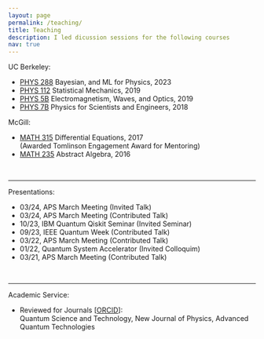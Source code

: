 ```yaml
---
layout: page
permalink: /teaching/
title: Teaching
description: I led dicussion sessions for the following courses
nav: true
---
```


<!-- For now, this page is assumed to be a static description of your courses. You can convert it to a collection similar to `_projects/` so that you can have a dedicated page for each course.

Organize your courses by years, topics, or universities, however you like! -->

UC Berkeley: <br>
- <a href="https://classes.berkeley.edu/content/2023-fall-physics-288-001-lec-001">PHYS 288</a> Bayesian, and ML for Physics, 2023<br>
- <a href="https://classes.berkeley.edu/content/2019-fall-physics-112-001-lec-001">PHYS 112</a> Statistical Mechanics, 2019<br>
- <a href="https://classes.berkeley.edu/content/2019-spring-physics-5b-001-lec-001">PHYS 5B</a> Electromagnetism, Waves, and Optics, 2019<br>
- <a href="https://classes.berkeley.edu/content/2018-fall-physics-7b-001-lec-001">PHYS 7B</a> Physics for Scientists and Engineers, 2018<br>

McGill: <br>
- <a href="https://www.mcgill.ca/study/2016-2017/courses/math-315">MATH 315</a> Differential Equations, 2017<br>
(Awarded Tomlinson Engagement Award for Mentoring)<br>
- <a href="https://www.mcgill.ca/study/2016-2017/courses/math-235">MATH 235</a> Abstract Algebra, 2016<br> 
<!-- - <a href="https://susmcgill.ca/peer-tutoring">Tutor</a> for Mechanics and Calculus, 2015<br> -->
<br>

---

Presentations: <br>
- 03/24, APS March Meeting (Invited Talk) <br>
- 03/24, APS March Meeting (Contributed Talk) <br>
- 10/23, IBM Quantum Qiskit Seminar (Invited Seminar) <br>
- 09/23, IEEE Quantum Week (Contributed Talk) <br>
- 03/22, APS March Meeting (Contributed Talk) <br>
- 01/22, Quantum System Accelerator (Invited Colloquim) <br>
- 03/21, APS March Meeting (Contributed Talk) <br>
<br>

---

Academic Service: <br>
- Reviewed for Journals [<a href="https://orcid.org/0000-0002-6399-006X">ORCID</a>]: <br>
Quantum Science and Technology, New Journal of Physics, Advanced Quantum Technologies<br>

